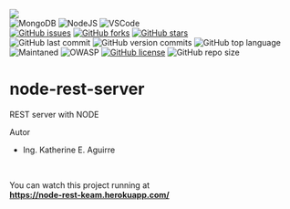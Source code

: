 <link rel="stylesheet" href="https://use.fontawesome.com/releases/v5.15.2/css/all.css" integrity="sha384-vSIIfh2YWi9wW0r9iZe7RJPrKwp6bG+s9QZMoITbCckVJqGCCRhc+ccxNcdpHuYu" crossorigin="anonymous">

[<img src="https://img.shields.io/badge/Linkedin-kathesama-blue?style=for-the-badge&logo=linkedin">](https://www.linkedin.com/in/kathesama)
<br>
![MongoDB](https://img.shields.io/badge/-MongoDB-009900?logo=mongodb&logoColor=white&style=for-the-badge)
![NodeJS](https://img.shields.io/badge/Node.js-43853D?style=for-the-badge&logo=node.js&logoColor=white)
![VSCode](https://img.shields.io/badge/Made%20for-VSCode-1f425f.svg?style=for-the-badge)
<br>
[![GitHub issues](https://img.shields.io/github/issues/kathemica/node-rest-server?style=plastic)](https://github.com/kathemica/node-rest-server/issues)
[![GitHub forks](https://img.shields.io/github/forks/kathemica/node-rest-server?style=plastic)](https://github.com/kathemica/node-rest-server/network)
[![GitHub stars](https://img.shields.io/github/stars/kathemica/node-rest-server?style=plastic)](https://github.com/kathemica/node-rest-server/stargazers)
<br>
![GitHub last commit](https://img.shields.io/github/last-commit/kathemica/node-rest-server?color=red&style=plastic)
![GitHub version commits](https://img.shields.io/github/commits-since/kathemica/node-rest-server/V1.0.2.svg?color=yellow&style=plastic)
![GitHub top language](https://img.shields.io/github/languages/top/kathemica/node-rest-server?style=plastic)
<br>
![Maintaned](https://img.shields.io/badge/Maintained%3F-yes-green.svg?style=plastic)
![OWASP](https://img.shields.io/badge/OWASP_Applied%3F-yes-green.svg?style=plastic)
[![GitHub license](https://img.shields.io/github/license/kathemica/node-rest-server?style=plastic)](https://github.com/kathemica/node-rest-server/blob/main/LICENSE)
![GitHub repo size](https://img.shields.io/github/repo-size/kathemica/node-rest-server?style=plastic)
<br>


# node-rest-server
REST server with NODE

Autor
* Ing. Katherine E. Aguirre
<br>

You can watch this project running at <br>
<b>https://node-rest-keam.herokuapp.com/</b>
